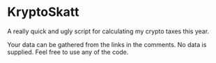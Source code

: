 # KryptoSkatt
A really quick and ugly script for calculating my crypto taxes this year. 

Your data can be gathered from the links in the comments. No data is supplied.
Feel free to use any of the code.
